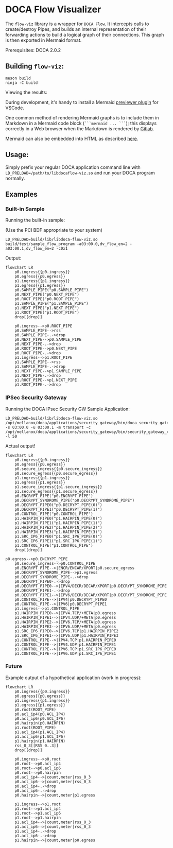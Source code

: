 # DOCA Flow Visualizer

The `flow-viz` library is a wrapper for `DOCA Flow`. It intercepts calls to create/destroy Pipes, and builds an internal representation of their forwarding actions to build a logical graph of their connections. This graph is then exported in Mermaid format.

Prerequisites: DOCA 2.0.2

## Building `flow-viz`:
```
meson build
ninja -C build
```

Viewing the results:

During development, it's handy to install a Mermaid [previewer plugin](https://marketplace.visualstudio.com/items?itemName=bierner.markdown-mermaid) for VSCode.

One common method of rendering Mermaid graphs is to include them in Markdown in a Mermaid code block (` ```mermaid ... ``` `); this displays correctly in a Web browser when the Markdown is rendered by [Gitlab](https://docs.gitlab.com/ee/user/markdown.html#mermaid).

Mermaid can also be embedded into HTML as described [here](https://mermaid.js.org/config/usage.html).

## Usage:

Simply prefix your regular DOCA application command line with `LD_PRELOAD=/path/to/libdocaflow-viz.so` and run your DOCA program normally.

## Examples

### Built-in Sample

Running the built-in sample:

(Use the PCI BDF appropriate to your system)
```
LD_PRELOAD=build/lib/libdoca-flow-viz.so build/test/sample_flow_program -a03:00.0,dv_flow_en=2 -a03:00.1,dv_flow_en=2 -c0x1
```

Output:
```mermaid
flowchart LR
    p0.ingress{{p0.ingress}}
    p0.egress{{p0.egress}}
    p1.ingress{{p1.ingress}}
    p1.egress{{p1.egress}}
    p0.SAMPLE_PIPE("p0.SAMPLE_PIPE")
    p0.NEXT_PIPE("p0.NEXT_PIPE")
    p0.ROOT_PIPE("p0.ROOT_PIPE")
    p1.SAMPLE_PIPE("p1.SAMPLE_PIPE")
    p1.NEXT_PIPE("p1.NEXT_PIPE")
    p1.ROOT_PIPE("p1.ROOT_PIPE")
    drop[[drop]]

    p0.ingress-->p0.ROOT_PIPE
    p0.SAMPLE_PIPE-->rss
    p0.SAMPLE_PIPE-.->drop
    p0.NEXT_PIPE-->p0.SAMPLE_PIPE
    p0.NEXT_PIPE-.->drop
    p0.ROOT_PIPE-->p0.NEXT_PIPE
    p0.ROOT_PIPE-.->drop
    p1.ingress-->p1.ROOT_PIPE
    p1.SAMPLE_PIPE-->rss
    p1.SAMPLE_PIPE-.->drop
    p1.NEXT_PIPE-->p1.SAMPLE_PIPE
    p1.NEXT_PIPE-.->drop
    p1.ROOT_PIPE-->p1.NEXT_PIPE
    p1.ROOT_PIPE-.->drop
```

### IPSec Security Gateway

Running the DOCA IPsec Security GW Sample Application:
```
LD_PRELOAD=build/lib/libdoca-flow-viz.so /opt/mellanox/doca/applications/security_gateway/bin/doca_security_gateway -s 03:00.0 -u 03:00.1 -m transport -c /opt/mellanox/doca/applications/security_gateway/bin/security_gateway_config.json -l 50
```

Actual output!

```mermaid
flowchart LR
    p0.ingress{{p0.ingress}}
    p0.egress{{p0.egress}}
    p0.secure_ingress{{p0.secure_ingress}}
    p0.secure_egress{{p0.secure_egress}}
    p1.ingress{{p1.ingress}}
    p1.egress{{p1.egress}}
    p1.secure_ingress{{p1.secure_ingress}}
    p1.secure_egress{{p1.secure_egress}}
    p0.ENCRYPT_PIPE("p0.ENCRYPT_PIPE")
    p0.DECRYPT_SYNDROME_PIPE("p0.DECRYPT_SYNDROME_PIPE")
    p0.DECRYPT_PIPE0("p0.DECRYPT_PIPE(0)")
    p0.DECRYPT_PIPE1("p0.DECRYPT_PIPE(1)")
    p0.CONTROL_PIPE("p0.CONTROL_PIPE")
    p1.HAIRPIN_PIPE0("p1.HAIRPIN_PIPE(0)")
    p1.HAIRPIN_PIPE1("p1.HAIRPIN_PIPE(1)")
    p1.HAIRPIN_PIPE2("p1.HAIRPIN_PIPE(2)")
    p1.HAIRPIN_PIPE3("p1.HAIRPIN_PIPE(3)")
    p1.SRC_IP6_PIPE0("p1.SRC_IP6_PIPE(0)")
    p1.SRC_IP6_PIPE1("p1.SRC_IP6_PIPE(1)")
    p1.CONTROL_PIPE("p1.CONTROL_PIPE")
    drop[[drop]]

p0.egress-->p0.ENCRYPT_PIPE
    p0.secure_ingress-->p0.CONTROL_PIPE
    p0.ENCRYPT_PIPE-->|ENCR/ENCAP/XPORT|p0.secure_egress
    p0.DECRYPT_SYNDROME_PIPE-->p1.egress
    p0.DECRYPT_SYNDROME_PIPE-.->drop
    p0.DECRYPT_PIPE0-.->drop
    p0.DECRYPT_PIPE0-->|IPV4/DECR/DECAP/XPORT|p0.DECRYPT_SYNDROME_PIPE
    p0.DECRYPT_PIPE1-.->drop
    p0.DECRYPT_PIPE1-->|IPV6/DECR/DECAP/XPORT|p0.DECRYPT_SYNDROME_PIPE
    p0.CONTROL_PIPE-->|IPV4|p0.DECRYPT_PIPE0
    p0.CONTROL_PIPE-->|IPV6|p0.DECRYPT_PIPE1
    p1.ingress-->p1.CONTROL_PIPE
    p1.HAIRPIN_PIPE0-->|IPV4.TCP/+META|p0.egress
    p1.HAIRPIN_PIPE1-->|IPV4.UDP/+META|p0.egress
    p1.HAIRPIN_PIPE2-->|IPV6.TCP/+META|p0.egress
    p1.HAIRPIN_PIPE3-->|IPV6.UDP/+META|p0.egress
    p1.SRC_IP6_PIPE0-->|IPV6.TCP|p1.HAIRPIN_PIPE2
    p1.SRC_IP6_PIPE1-->|IPV6.UDP|p1.HAIRPIN_PIPE3
    p1.CONTROL_PIPE-->|IPV4.TCP|p1.HAIRPIN_PIPE0
    p1.CONTROL_PIPE-->|IPV4.UDP|p1.HAIRPIN_PIPE1
    p1.CONTROL_PIPE-->|IPV6.TCP|p1.SRC_IP6_PIPE0
    p1.CONTROL_PIPE-->|IPV6.UDP|p1.SRC_IP6_PIPE1
```

### Future

Example output of a hypothetical application (work in progress):
```mermaid
flowchart LR
    p0.ingress{{p0.ingress}}
    p0.egress{{p0.egress}}
    p1.ingress{{p1.ingress}}
    p1.egress{{p1.egress}}
    p0.root(ROOT_PIPE)
    p0.acl_ip4(p0.ACL_IP4)
    p0.acl_ip6(p0.ACL_IP6)
    p0.hairpin(p0.HAIRPIN)
    p1.root(ROOT_PIPE)
    p1.acl_ip4(p1.ACL_IP4)
    p1.acl_ip6(p1.ACL_IP6)
    p1.hairpin(p1.HAIRPIN)
    rss_0_3[[RSS 0..3]]
    drop[[drop]]

    p0.ingress-->p0.root
    p0.root-->p0.acl_ip4
    p0.root-->p0.acl_ip6
    p0.root-->p0.hairpin
    p0.acl_ip4-->|count,meter|rss_0_3
    p0.acl_ip6-->|count,meter|rss_0_3
    p0.acl_ip4-.->drop
    p0.acl_ip6-.->drop
    p0.hairpin-->|count,meter|p1.egress

    p1.ingress-->p1.root
    p1.root-->p1.acl_ip4
    p1.root-->p1.acl_ip6
    p1.root-->p1.hairpin
    p1.acl_ip4-->|count,meter|rss_0_3
    p1.acl_ip6-->|count,meter|rss_0_3
    p1.acl_ip4-.->drop
    p1.acl_ip6-.->drop
    p1.hairpin-->|count,meter|p0.egress
```